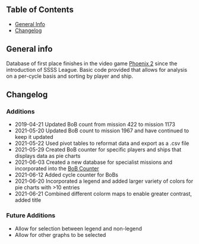 ## Table of Contents
- [General Info](https://github.com/TheUltimatePhase/BoB-Database#general-info)
- [Changelog](https://github.com/TheUltimatePhase/BoB-Database#changelog)

## General info
Database of first place finishes in the video game [Phoenix 2](https://firigames.com/phoenix2) since the introduction of SSSS League. Basic code provided that allows for analysis on a per-cycle basis and sorting by player and ship. 

## Changelog
### Additions
- 2019-04-21 Updated BoB count from mission 422 to mission 1173
- 2021-05-20 Updated BoB count to mission 1967 and have continued to keep it updated
- 2021-05-22 Used pivot tables to reformat data and export as a .csv file
- 2021-05-29 Created BoB counter for specific players and ships that displays data as pie charts
- 2021-06-03 Created a new database for specialist missions and incorporated into the [BoB Counter](specificCounterBoB.py)
- 2021-06-12 Added cycle counter for BoBs
- 2021-06-20 Incorporated a legend and added larger variety of colors for pie charts with >10 entries
- 2021-06-21 Combined different colorm maps to enable greater contrast, added title
### Future Additions
- Allow for selection between legend and non-legend
- Allow for other graphs to be selected 
